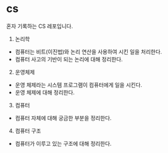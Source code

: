 # cs
혼자 기록하는 CS 레포입니다.

1. 논리학
  - 컴퓨터는 비트(이진법)와 논리 연산을 사용하여 시킨 일을 처리한다.
  - 컴퓨터 사고의 기반이 되는 논리에 대해 정리한다.
2. 운영체제
  - 운영 체제라는 시스템 프로그램이 컴퓨터에게 일을 시킨다.
  - 운영 체제에 대해 정리한다.
3. 컴퓨터
  - 컴퓨터 자체에 대해 궁금한 부분을 정리한다.
4. 컴퓨터 구조
  - 컴퓨터가 이루고 있는 구조에 대해 정리한다.
